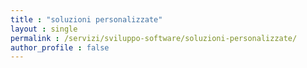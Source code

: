 ```yaml
---
title : "soluzioni personalizzate"
layout : single
permalink : /servizi/sviluppo-software/soluzioni-personalizzate/
author_profile : false
---
```

